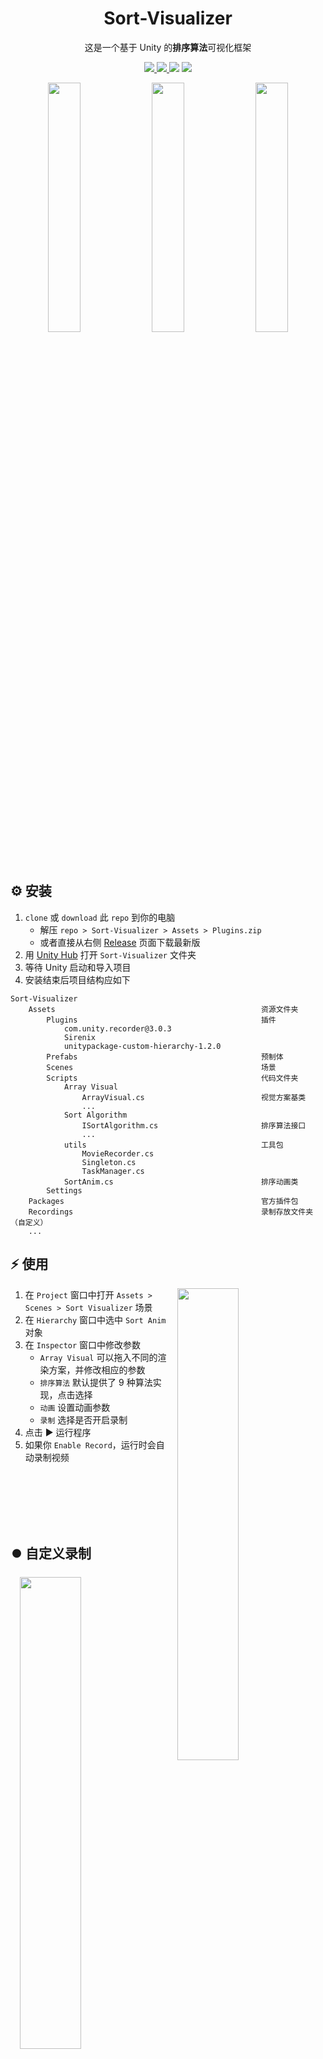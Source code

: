 <div align="center">

# Sort-Visualizer

这是一个基于 Unity 的<b>排序算法</b>可视化框架

<p>
    <a href="https://www.zhihu.com/people/homeless-honey/posts">
        <img src="https://img.shields.io/badge/-北北-f6f6f6?logo=zhihu">
    </a>
    <a href="https://space.bilibili.com/16054225">
        <img src="https://img.shields.io/badge/-SIH-f77199?logo=bilibili">
    </a>
    <img src="https://img.shields.io/github/license/hh-1106/Sort-Visualizer?color=blue">
    <img src="https://img.shields.io/badge/-2021-4c4c4c?logo=unity">
</p>

</div>

<p align="center">
<img width=32% hspace=0.1% src="https://github.com/hh-1106/Sort-Visualizer/blob/main/docs/gifs/merge-2.gif?raw=true">
<img width=32% hspace=0.1% src="https://github.com/hh-1106/Sort-Visualizer/blob/main/docs/gifs/heap-2.gif?raw=true">
<img width=32% hspace=0.1% src="https://github.com/hh-1106/Sort-Visualizer/blob/main/docs/gifs/radix.gif?raw=true">
</p>

## ⚙️ 安装

1. `clone` 或 `download` 此 `repo` 到你的电脑
   - 解压 `repo > Sort-Visualizer > Assets > Plugins.zip`
   - 或者直接从右侧 [Release](https://github.com/hh-1106/Sort-Visualizer/releases) 页面下载最新版
2. 用 [Unity Hub](https://unity.com/cn/download) 打开 `Sort-Visualizer` 文件夹
3. 等待 Unity 启动和导入项目
4. 安装结束后项目结构应如下

```
Sort-Visualizer
    Assets                                              资源文件夹
        Plugins                                         插件
            com.unity.recorder@3.0.3
            Sirenix
            unitypackage-custom-hierarchy-1.2.0
        Prefabs                                         预制体
        Scenes                                          场景
        Scripts                                         代码文件夹
            Array Visual
                ArrayVisual.cs                          视觉方案基类
                ...
            Sort Algorithm
                ISortAlgorithm.cs                       排序算法接口
                ...
            utils                                       工具包
                MovieRecorder.cs
                Singleton.cs
                TaskManager.cs
            SortAnim.cs                                 排序动画类
        Settings
    Packages                                            官方插件包
    Recordings                                          录制存放文件夹（自定义）
    ...
```

## ⚡️ 使用

<img src="https://github.com/hh-1106/Sort-Visualizer/blob/main/docs/imgs/1.png?raw=true"
width=44%
hspace=3%
align="right">

1. 在 `Project` 窗口中打开 `Assets > Scenes > Sort Visualizer` 场景
2. 在 `Hierarchy` 窗口中选中 `Sort Anim` 对象
3. 在 `Inspector` 窗口中修改参数
   - `Array Visual` 可以拖入不同的渲染方案，并修改相应的参数
   - `排序算法` 默认提供了 9 种算法实现，点击选择
   - `动画` 设置动画参数
   - `录制` 选择是否开启录制
4. 点击 ▶️ 运行程序
5. 如果你 `Enable Record`，运行时会自动录制视频

<br>
<br>
<br>
<br>
<br>

## ⏺️ 自定义录制

<img src="https://github.com/hh-1106/Sort-Visualizer/blob/main/docs/imgs/2.png?raw=true"
width=44%
hspace=3%
align="right">

1. 在 `Project` 窗口中打开 `Assets > Prefabs > Movie Recorder` 预制体
2. 在 `Inspector` 窗口中修改录制参数
   - `settings` 资源文件可以在 `Assets > Settings` 内 `右键 > Create > Recorder > ...` 创建
3. 别忘了将预制体拖入 `Hierarchy` 窗口（已有则不用拖）
4. `SortAnim` 会按计划接管录制工作
   - 每次排序都会自动录制保存到设定的文件夹内
   - 如果你只想录制默认流程，这条就到此为止了
5. 🧐 若想自行控制录制周期

   ```csharp
   // 单例模式，无需创建对象，按如下方调用即可

   // 开始录制
   MovieRecorder.Instance.StartRecording();

   // 停止录制
   MovieRecorder.Instance.StopRecording();
   ```

<br>
<br>

## 🎨 自定义渲染方案

本节我们将要实现一个数组可视化方案，别担心，你要做的只是决定数组的每个 `元素` 长什么样子，以及怎样 `摆放` 它们而已。只需要几十行代码哦。
我知道你已经跃跃欲试了，不过还是先看看我们有什么吧~

### 🐔 Array Visual

脱下 `unity魔法外衣`，这只基类已然露出本来样貌。

```csharp
public class ArrayVisual : MonoBehaviour
{
    public int n;                           // 数组长度
    public int[] A;                         // 数组

    int[] states;                           // 数组每个元素的（排序）状态
    public Color[] palette;                 // 我们将给每种状态一种颜色以标记它

    public GameObject arrayElementPrefab;   // 数组元素物体

    private void Update()
    {
        UpdateObjs();
    }

    // 初始化数组，逆序
    protected virtual void InitArray()
    {
        A = new int[n];
        states = new int[n];

        for (int i = 0; i < n; i++)
        {
            A[i] = n - i;
            states[i] = 0;
        }
    }

    // 更新数组元素物体物理信息
    protected virtual void UpdateObjs() {}
}

```

不难发现，我们的 `ArrayVisual` 拥有将数组可视化的能力，它会在 `Update` 中不断地根据数组信息同步视觉呈现。至于如何修改数组，那是 `Sort Algorithm` 的事。现在让我们专注到数组最初的样子吧。

#### 🐦 Triangle Array Visual

<img src="https://github.com/hh-1106/Sort-Visualizer/blob/main/docs/gifs/1.gif?raw=true"
width=50%
hspace=0%
align="right">

`Triangle Array Visual` 是已提供的范例，它将数组的每个元素按照其数值映射为长方形物体，按照下标顺序横向排列。

- 你可以在示例场景中点击 `Array Visual > TriangleArrayVisual`，便能如右图一般实时调整视觉效果。
- 如果你想在自己的场景中使用，从 `Assets > Prefabs > Array Visual` 中拖入 `Hierarchy` 窗口，右键 `Prefab > Unpack` 即可。
- 在你做好自己的视觉方案后，记得反过来将其保存为预制体哦。

<font color=#7e7e7e > 双击打开其上挂载的 `Script`，我们来看看它是如何实现的吧。</font>

```csharp
// 继承 ArrayVisual 类
public class TriangleArrayVisual : ArrayVisual
{
    // 整体画布的宽、高
    public float pannelWidth;
    public float pannelHeight;

    // 重写父类方法
    protected override void UpdateObjs()
    {
        // 为数组每个元素都生成视觉物体，并设为孩子统一管理
        CheckChildCount();

        // 修改所有子物体的物理状态
        for (int i = 0; i < n; i++)
        {
            // 每一个子物体e
            var e = transform.GetChild(i).gameObject;

            // 计算其位置和高度
            float x = Mathf.Lerp(-pannelWidth / 2f, pannelWidth / 2f, (i + .5f) / (float)n);
            float h = Mathf.Lerp(0, pannelHeight, A[i] / (float)n);

            // 设置相应的物理属性
            e.transform.position = new Vector3(x, 0, 0);
            e.transform.localScale = new Vector3(strokeWidth, h, 0);

            // 修改颜色
            e.GetComponent<SpriteRenderer>().color = palette[States[i]];
        }
    }
}
```

#### 🤯 Other Array Visual

<img src="https://github.com/hh-1106/Sort-Visualizer/blob/main/docs/gifs/2.gif?raw=true"
width=52%
hspace=3%
align="right">

同理，你可以发挥自己的创意制作各式各样的视觉方案。再来回顾一下流程吧~

- 新建空物体
- 添加 `MyArrayVisual` 脚本
- 继承 `ArrayVisual` 类
- 重写 `UpdateObjs` 方法进行数组造型
- 重写 `InitArray` 方法定义数组初态
- `Inspector` 内微调参数
- 替换自己的 `arrayElementPrefab`
- 最终保存为 `My Array Visual Prefab`

<br>
<br>

## 🌈 自定义排序算法

庆幸的是，本框架已经内置了九种经典排序算法。由于算法实现源于我本科时的项目<a href="https://zhuanlan.zhihu.com/p/163725242"> <img src="https://img.shields.io/badge/processing-排序可视化-f6f6f6?logo=zhihu"> </a>，~~所以说不定有不少 bug~~，当时 <kbd>C V</kbd> 了许多代码，年代久远，已经无从溯源，总之感谢 🙏 前辈们的开源精神！

> 不过要是你 🥵 想扩展更多算法的话，就继续前进吧。

为了放慢排序的过程，我使用了协程来暂停时间。因此你大概需要亿点点<a href="https://www.youtube.com/watch?v=Eq6rCCO2EU0"> <img src="https://img.shields.io/badge/-coroutines-fa0008?logo=youtube"> </a>的知识。以 `插入排序` 为例，我们来看看具体实现步骤。

<img width=100% hspace=0% src="https://github.com/hh-1106/Sort-Visualizer/blob/main/docs/gifs/insertion.gif?raw=true">

1. 在 `Assets > Scripts > Sort Algorithm` 中新建 `InsertionSort` 脚本 ~~（东西要分类好 🍻）~~

   ```csharp
   // 继承 ISortAlgorithm 接口
   public class InsertionSort : ISortAlgorithm
   {
       // 实现排序方法
       public IEnumerator Sort(ArrayVisual A, float delay)
       {
           // 我将以摸牌时的插入策略来说明本算法实现
           // 手牌已有一张，对于接下来摸到的每一张牌
           for (int j = 1; j < A.n; j++)
           {
               // 切换状态，表示摸到了这张牌
               A.States[j] = 2;
               int k = A[j];

               // [0..i]表示手牌，手牌总是排好序的
               int i = j - 1;

               // 我们要在手牌中找一个位置，从右(大)往左(小)找
               while (i >= 0 && A[i] > k)
               {
                   // 切换状态，以标记我们正在比较哪张手牌
                   // 使用 delay，把这个瞬间暂停下来
                   A.States[i] = 1;
                   yield return new WaitForSeconds(delay);
                   A.States[i] = 0;

                   A[i + 1] = A[i];
                   i--;
               }

               // 插入手牌
               A[i + 1] = k;

               // 切换状态，表示这张牌已经插入手牌
               A.States[j] = 0;
           }
       }
   }
   ```

2. 为了在 `SortAnim` 面板上使用我们新写的算法，还需要在 `SortAnim.cs` 脚本中做一些布置

   ```csharp
   // 添加枚举类型，将会显示在面板上
   public enum SortAlogorithmEnum
   {
       Insertion,
   }

   public class SortAnim : MonoBehaviour
   {
       // ...
       void StartNewSort()
       {
           // ...
           sa = SAEnum switch
           {
               // 当枚举值为 Insertion 时，创建相应的排序算法
               SortAlogorithmEnum.Insertion => new InsertionSort(),
           };
       }
   }
   ```
